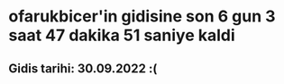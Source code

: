 # ofarukbicer'in gidisine son 6 gun 3 saat 47 dakika 51 saniye kaldi

## Gidis tarihi: 30.09.2022 :(